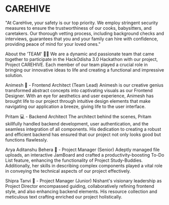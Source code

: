 # CAREHIVE
"At CareHive, your safety is our top priority. We employ stringent security measures to ensure the trustworthiness of our cooks, babysitters, and caretakers. Our thorough vetting process, including background checks and interviews, guarantees that you and your family can hire with confidence, providing peace of mind for your loved ones."

About the 'TEAM' 🙌👋
We are a dynamic and passionate team that came together to participate in the HackOdisha 3.0 Hackathon with our project, Project CAREHIVE. Each member of our team played a crucial role in bringing our innovative ideas to life and creating a functional and impressive solution.

Animesh 🎨 - Frontend Architect (Team Lead)
Animesh is our creative genius transformed abstract concepts into captivating visuals as our Frontend Designer. With an eye for aesthetics and user experience, Animesh has brought life to our project through intuitive design elements that make navigating our application a breeze, giving life to the user interface.

Pritam 💻 - Backend Architect 
The architect behind the scenes, Pritam skillfully handled backend development, user authentication, and the seamless integration of all components. His dedication to creating a robust and efficient backend has ensured that our project not only looks good but functions flawlessly.

Arya Aditanshu Behera 📁 - Project Manager (Senior)
Adeptly managed file uploads, an interactive JamBoard and crafted a productivity-boosting To-Do List feature, enhancing the functionality of Project Study-Buddies. Additionally, her skills in describing complex components played a vital role in conveying the technical aspects of our project effectively.

Shipra Tanvi 📁 - Project Manager (Junior)
Nishant's visionary leadership as Project Director encompassed guiding, collaboratively refining frontend style, and also enhancing backend elements. His resource collection and meticulous text crafting enriched our project holistically.

